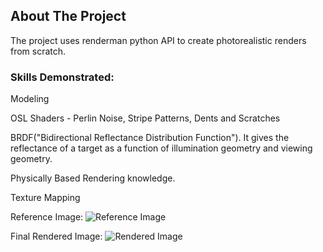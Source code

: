 <!-- ABOUT THE PROJECT -->
## About The Project
The project uses renderman python API to create photorealistic renders from scratch.
### Skills Demonstrated:   <br />
Modeling

OSL Shaders - Perlin Noise, Stripe Patterns, Dents and Scratches

BRDF("Bidirectional Reflectance Distribution Function"). It gives the reflectance of a target as a function of illumination geometry and viewing geometry.

Physically Based Rendering knowledge.

Texture Mapping

Reference Image:
![Reference Image](https://github.com/AlbertTM8/Rendering/assets/115167346/99ac6468-2564-42d0-880c-2c39866ddfc8)

Final Rendered Image:
![Rendered Image](https://github.com/AlbertTM8/Rendering/assets/115167346/abe21f6a-73c5-46c0-9c24-9c42be11a2bf)
